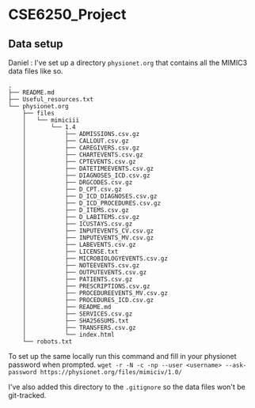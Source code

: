 # CSE6250_Project

## Data setup
Daniel : I've set up a directory `physionet.org` that contains all the MIMIC3 data files like so.

```
.
├── README.md
├── Useful_resources.txt
└── physionet.org
    ├── files
    │   └── mimiciii
    │       └── 1.4
    │           ├── ADMISSIONS.csv.gz
    │           ├── CALLOUT.csv.gz
    │           ├── CAREGIVERS.csv.gz
    │           ├── CHARTEVENTS.csv.gz
    │           ├── CPTEVENTS.csv.gz
    │           ├── DATETIMEEVENTS.csv.gz
    │           ├── DIAGNOSES_ICD.csv.gz
    │           ├── DRGCODES.csv.gz
    │           ├── D_CPT.csv.gz
    │           ├── D_ICD_DIAGNOSES.csv.gz
    │           ├── D_ICD_PROCEDURES.csv.gz
    │           ├── D_ITEMS.csv.gz
    │           ├── D_LABITEMS.csv.gz
    │           ├── ICUSTAYS.csv.gz
    │           ├── INPUTEVENTS_CV.csv.gz
    │           ├── INPUTEVENTS_MV.csv.gz
    │           ├── LABEVENTS.csv.gz
    │           ├── LICENSE.txt
    │           ├── MICROBIOLOGYEVENTS.csv.gz
    │           ├── NOTEEVENTS.csv.gz
    │           ├── OUTPUTEVENTS.csv.gz
    │           ├── PATIENTS.csv.gz
    │           ├── PRESCRIPTIONS.csv.gz
    │           ├── PROCEDUREEVENTS_MV.csv.gz
    │           ├── PROCEDURES_ICD.csv.gz
    │           ├── README.md
    │           ├── SERVICES.csv.gz
    │           ├── SHA256SUMS.txt
    │           ├── TRANSFERS.csv.gz
    │           └── index.html
    └── robots.txt
```
To set up the same locally run this command and fill in your physionet password when prompted.
`wget -r -N -c -np --user <username> --ask-password https://physionet.org/files/mimiciv/1.0/`

I've also added this directory to the `.gitignore` so the data files won't be git-tracked.
